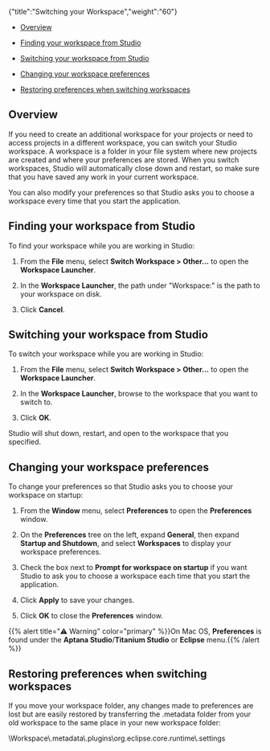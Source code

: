 {"title":"Switching your Workspace","weight":"60"}

* [Overview](#overview)

* [Finding your workspace from Studio](#finding-your-workspace-from-studio)

* [Switching your workspace from Studio](#switching-your-workspace-from-studio)

* [Changing your workspace preferences](#changing-your-workspace-preferences)

* [Restoring preferences when switching workspaces](#restoring-preferences-when-switching-workspaces)

## Overview

If you need to create an additional workspace for your projects or need to access projects in a different workspace, you can switch your Studio workspace. A workspace is a folder in your file system where new projects are created and where your preferences are stored. When you switch workspaces, Studio will automatically close down and restart, so make sure that you have saved any work in your current workspace.

You can also modify your preferences so that Studio asks you to choose a workspace every time that you start the application.

## Finding your workspace from Studio

To find your workspace while you are working in Studio:

1. From the **File** menu, select **Switch Workspace > Other...** to open the **Workspace Launcher**.

2. In the **Workspace Launcher**, the path under "Workspace:" is the path to your workspace on disk.

3. Click **Cancel**.

## Switching your workspace from Studio

To switch your workspace while you are working in Studio:

1. From the **File** menu, select **Switch Workspace > Other...** to open the **Workspace Launcher**.

2. In the **Workspace Launcher**, browse to the workspace that you want to switch to.

3. Click **OK**.

Studio will shut down, restart, and open to the workspace that you specified.

## Changing your workspace preferences

To change your preferences so that Studio asks you to choose your workspace on startup:

1. From the **Window** menu, select **Preferences** to open the **Preferences** window.

2. On the **Preferences** tree on the left, expand **General**, then expand **Startup and Shutdown**, and select **Workspaces** to display your workspace preferences.

3. Check the box next to **Prompt for workspace on startup** if you want Studio to ask you to choose a workspace each time that you start the application.

4. Click **Apply** to save your changes.

5. Click **OK** to close the **Preferences** window.

{{% alert title="⚠️ Warning" color="primary" %}}On Mac OS, **Preferences** is found under the **Aptana Studio**/**Titanium Studio** or **Eclipse** menu.{{% /alert %}}

## Restoring preferences when switching workspaces

If you move your workspace folder, any changes made to preferences are lost but are easily restored by transferring the .metadata folder from your old workspace to the same place in your new workspace folder:

\\Workspace\\.metadata\\.plugins\\org.eclipse.core.runtime\\.settings
